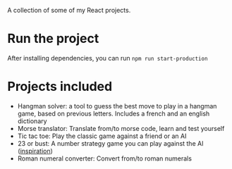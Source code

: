 A collection of some of my React projects.


# Run the project 

After installing dependencies, you can run `npm run start-production`

# Projects included

- Hangman solver: a tool to guess the best move to play in a hangman game, based on previous letters. Includes a french and an english dictionary
- Morse translator: Translate from/to morse code, learn and test yourself
- Tic tac toe: Play the classic game against a friend or an AI
- 23 or bust: A number strategy game you can play against the AI ([inspiration](https://www.transum.org/Software/Fun_Maths/23orBust.asp))
- Roman numeral converter: Convert from/to roman numerals
